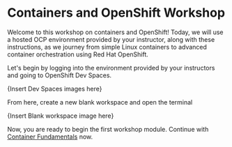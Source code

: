 # Containers and OpenShift Workshop

Welcome to this workshop on containers and OpenShift! Today, we will use a hosted OCP environment provided by your instructor, along with these instructions, as we journey from simple Linux containers to advanced container orchestration using Red Hat OpenShift.

 Let's begin by logging into the environment provided by your instructors and going to OpenShift Dev Spaces.

{Insert Dev Spaces images here}

From here, create a new blank workspace and open the terminal

{Insert Blank workspace image here}

Now, you are ready to begin the first workshop module. Continue with [Container Fundamentals](/container-fundamentals.md) now.
